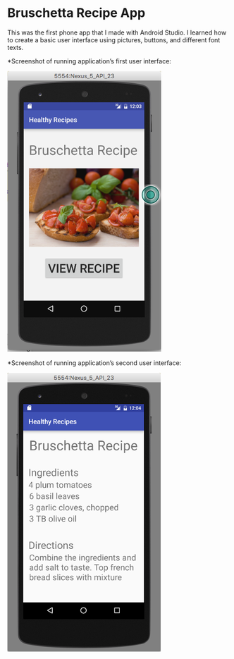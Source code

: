 # Bruschetta Recipe App

This was the first phone app that I made with Android Studio. I learned how to create a basic user interface using pictures, buttons, and different font texts.

*Screenshot of running application’s first user interface:

![First User interface Screenshot](img/user1.png)

*Screenshot of running application’s second user interface:

![Second User Interface Screenshot](img/user2.png)
